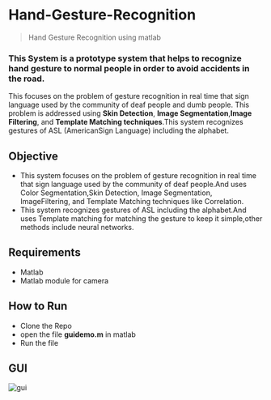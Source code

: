 # Hand-Gesture-Recognition

>Hand Gesture Recognition using matlab

### This System is a prototype system that helps to recognize hand gesture to normal people in order to avoid accidents in the road.
This focuses on the problem of gesture recognition in real time that sign language used by the community of deaf people and dumb people.
This problem is addressed using **Skin Detection**, **Image Segmentation**,**Image Filtering**, and **Template Matching techniques**.This system recognizes gestures of ASL (AmericanSign Language) including the alphabet.

## Objective

- This system focuses on the problem of gesture recognition in real time that sign language used by the community of deaf people.And uses Color Segmentation,Skin Detection, Image Segmentation, ImageFiltering, and Template Matching techniques like Correlation.
- This system recognizes gestures of ASL including the alphabet.And uses Template matching for matching the gesture to keep it simple,other methods include neural networks.

## Requirements 
- Matlab
- Matlab module for camera

## How to Run
- Clone the Repo
- open the file **guidemo.m** in matlab
- Run the file

## GUI
![gui]()